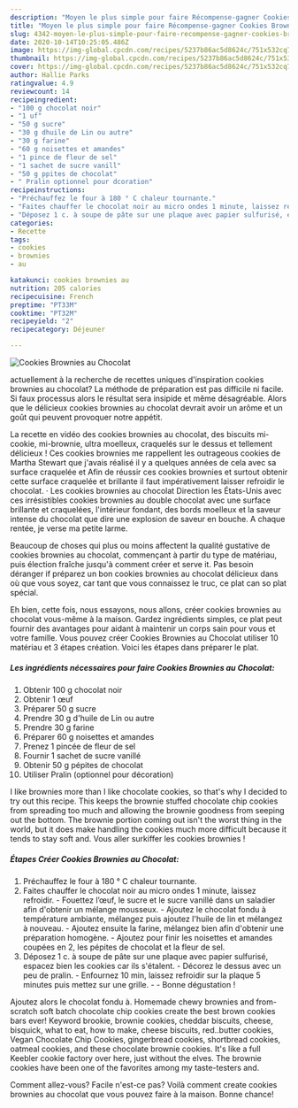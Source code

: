 ```yaml
---
description: "Moyen le plus simple pour faire Récompense-gagner Cookies Brownies au Chocolat"
title: "Moyen le plus simple pour faire Récompense-gagner Cookies Brownies au Chocolat"
slug: 4342-moyen-le-plus-simple-pour-faire-recompense-gagner-cookies-brownies-au-chocolat
date: 2020-10-14T10:25:05.486Z
image: https://img-global.cpcdn.com/recipes/5237b86ac5d8624c/751x532cq70/cookies-brownies-au-chocolat-photo-principale-de-la-recette.jpg
thumbnail: https://img-global.cpcdn.com/recipes/5237b86ac5d8624c/751x532cq70/cookies-brownies-au-chocolat-photo-principale-de-la-recette.jpg
cover: https://img-global.cpcdn.com/recipes/5237b86ac5d8624c/751x532cq70/cookies-brownies-au-chocolat-photo-principale-de-la-recette.jpg
author: Hallie Parks
ratingvalue: 4.9
reviewcount: 14
recipeingredient:
- "100 g chocolat noir"
- "1 uf"
- "50 g sucre"
- "30 g dhuile de Lin ou autre"
- "30 g farine"
- "60 g noisettes et amandes"
- "1 pince de fleur de sel"
- "1 sachet de sucre vanill"
- "50 g ppites de chocolat"
- " Pralin optionnel pour dcoration"
recipeinstructions:
- "Préchauffez le four à 180 ° C chaleur tournante."
- "Faites chauffer le chocolat noir au micro ondes 1 minute, laissez refroidir. Fouettez l’œuf, le sucre et le sucre vanillé dans un saladier afin d&#39;obtenir un mélange mousseux. Ajoutez le chocolat fondu à température ambiante, mélangez puis ajoutez l&#39;huile de lin et mélangez à nouveau. Ajoutez ensuite la farine, mélangez bien afin d&#39;obtenir une préparation homogène. Ajoutez pour finir les noisettes et amandes coupées en 2, les pépites de chocolat et la fleur de sel."
- "Déposez 1 c. à soupe de pâte sur une plaque avec papier sulfurisé, espacez bien les cookies car ils s&#39;étalent. Décorez le dessus avec un peu de pralin. Enfournez 10 min, laissez refroidir sur la plaque 5 minutes puis mettez sur une grille.  Bonne dégustation !"
categories:
- Recette
tags:
- cookies
- brownies
- au

katakunci: cookies brownies au 
nutrition: 205 calories
recipecuisine: French
preptime: "PT33M"
cooktime: "PT32M"
recipeyield: "2"
recipecategory: Déjeuner

---
```



![Cookies Brownies au Chocolat](https://img-global.cpcdn.com/recipes/5237b86ac5d8624c/751x532cq70/cookies-brownies-au-chocolat-photo-principale-de-la-recette.jpg)

actuellement à la recherche de recettes uniques d'inspiration cookies brownies au chocolat? La méthode de préparation est pas difficile ni facile. Si faux processus alors le résultat sera insipide et même désagréable. Alors que le délicieux cookies brownies au chocolat devrait avoir un arôme et un goût qui peuvent provoquer notre appétit.

La recette en vidéo des cookies brownies au chocolat, des biscuits mi-cookie, mi-brownie, ultra moelleux, craquelés sur le dessus et tellement délicieux ! Ces cookies brownies me rappellent les outrageous cookies de Martha Stewart que j&#39;avais réalisé il y a quelques années de cela avec sa surface craquelée et Afin de réussir ces cookies brownies et surtout obtenir cette surface craquelée et brillante il faut impérativement laisser refroidir le chocolat. · Les cookies brownies au chocolat Direction les États-Unis avec ces irrésistibles cookies brownies au double chocolat avec une surface brillante et craquelées, l&#39;intérieur fondant, des bords moelleux et la saveur intense du chocolat que dire une explosion de saveur en bouche. A chaque rentée, je verse ma petite larme.

Beaucoup de choses qui plus ou moins affectent la qualité gustative de cookies brownies au chocolat, commençant à partir du type de matériau, puis élection fraîche jusqu'à comment créer et serve it. Pas besoin déranger if préparez un bon cookies brownies au chocolat délicieux dans où que vous soyez, car tant que vous connaissez le truc, ce plat can so plat spécial.


Eh bien, cette fois, nous essayons, nous allons, créer cookies brownies au chocolat vous-même à la maison. Gardez ingrédients simples, ce plat peut fournir des avantages pour aidant à maintenir un corps sain pour vous et votre famille. Vous pouvez créer Cookies Brownies au Chocolat utiliser 10 matériau et 3 étapes création. Voici les étapes dans préparer le plat.

<!--inarticleads1-->

##### Les ingrédients nécessaires pour faire Cookies Brownies au Chocolat:

1. Obtenir 100 g chocolat noir
1. Obtenir 1 œuf
1. Préparer 50 g sucre
1. Prendre 30 g d&#39;huile de Lin ou autre
1. Prendre 30 g farine
1. Préparer 60 g noisettes et amandes
1. Prenez 1 pincée de fleur de sel
1. Fournir 1 sachet de sucre vanillé
1. Obtenir 50 g pépites de chocolat
1. Utiliser  Pralin (optionnel pour décoration)


I like brownies more than I like chocolate cookies, so that&#39;s why I decided to try out this recipe. This keeps the brownie stuffed chocolate chip cookies from spreading too much and allowing the brownie goodness from seeping out the bottom. The brownie portion coming out isn&#39;t the worst thing in the world, but it does make handling the cookies much more difficult because it tends to stay soft and. Vous aller surkiffer les cookies brownies ! 

<!--inarticleads2-->

##### Étapes Créer Cookies Brownies au Chocolat:

1. Préchauffez le four à 180 ° C chaleur tournante.
1. Faites chauffer le chocolat noir au micro ondes 1 minute, laissez refroidir. - Fouettez l’œuf, le sucre et le sucre vanillé dans un saladier afin d&#39;obtenir un mélange mousseux. - Ajoutez le chocolat fondu à température ambiante, mélangez puis ajoutez l&#39;huile de lin et mélangez à nouveau. - Ajoutez ensuite la farine, mélangez bien afin d&#39;obtenir une préparation homogène. - Ajoutez pour finir les noisettes et amandes coupées en 2, les pépites de chocolat et la fleur de sel.
1. Déposez 1 c. à soupe de pâte sur une plaque avec papier sulfurisé, espacez bien les cookies car ils s&#39;étalent. - Décorez le dessus avec un peu de pralin. - Enfournez 10 min, laissez refroidir sur la plaque 5 minutes puis mettez sur une grille. -  - Bonne dégustation !


Ajoutez alors le chocolat fondu à. Homemade chewy brownies and from-scratch soft batch chocolate chip cookies create the best brown cookies bars ever! Keyword brookie, brownie cookies, cheddar biscuits, cheese, bisquick, what to eat, how to make, cheese biscuits, red..butter cookies, Vegan Chocolate Chip Cookies, gingerbread cookies, shortbread cookies, oatmeal cookies, and these chocolate brownie cookies. It&#39;s like a full Keebler cookie factory over here, just without the elves. The brownie cookies have been one of the favorites among my taste-testers and. 


Comment allez-vous? Facile n'est-ce pas? Voilà comment create cookies brownies au chocolat que vous pouvez faire à la maison. Bonne chance!
